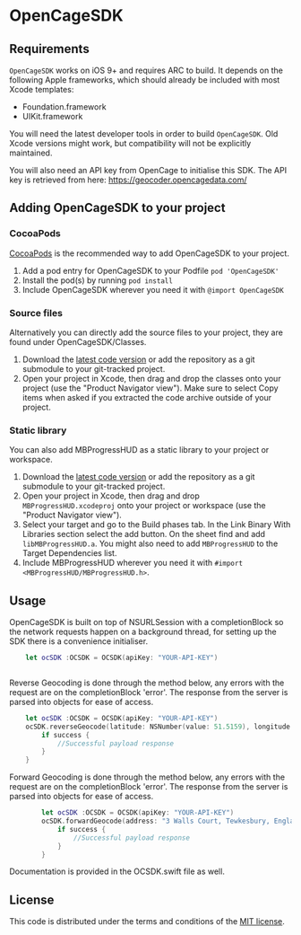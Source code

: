 # OpenCageSDK

## Requirements

`OpenCageSDK` works on iOS 9+ and requires ARC to build. It depends on the following Apple frameworks, which should already be included with most Xcode templates:

* Foundation.framework
* UIKit.framework

You will need the latest developer tools in order to build `OpenCageSDK`. Old Xcode versions might work, but compatibility will not be explicitly maintained.

You will also need an API key from OpenCage to initialise this SDK. The API key is retrieved from here: https://geocoder.opencagedata.com/

## Adding OpenCageSDK to your project

### CocoaPods

[CocoaPods](http://cocoapods.org) is the recommended way to add OpenCageSDK to your project.

1. Add a pod entry for OpenCageSDK to your Podfile `pod 'OpenCageSDK'`
2. Install the pod(s) by running `pod install`
3. Include OpenCageSDK wherever you need it with `@import OpenCageSDK`

### Source files

Alternatively you can directly add the source files to your project, they are found under OpenCageSDK/Classes.

1. Download the [latest code version](https://github.com/OpenCageData/OpenCage-iOS-SDK) or add the repository as a git submodule to your git-tracked project.
2. Open your project in Xcode, then drag and drop the classes onto your project (use the "Product Navigator view"). Make sure to select Copy items when asked if you extracted the code archive outside of your project.

### Static library

You can also add MBProgressHUD as a static library to your project or workspace.

1. Download the [latest code version](https://github.com/matej/MBProgressHUD/downloads) or add the repository as a git submodule to your git-tracked project.
2. Open your project in Xcode, then drag and drop `MBProgressHUD.xcodeproj` onto your project or workspace (use the "Product Navigator view").
3. Select your target and go to the Build phases tab. In the Link Binary With Libraries section select the add button. On the sheet find and add `libMBProgressHUD.a`. You might also need to add `MBProgressHUD` to the Target Dependencies list.
4. Include MBProgressHUD wherever you need it with `#import <MBProgressHUD/MBProgressHUD.h>`.

## Usage

OpenCageSDK is built on top of NSURLSession with a completionBlock so the network requests happen on a background thread, for setting up the SDK there is a convenience initialiser. 

```swift
	let ocSDK :OCSDK = OCSDK(apiKey: "YOUR-API-KEY")
```

```objective-c

```

Reverse Geocoding is done through the method below, any errors with the request are on the completionBlock 'error'. The response  from the server is parsed into objects for ease of access.

```swift
	let ocSDK :OCSDK = OCSDK(apiKey: "YOUR-API-KEY")
	ocSDK.reverseGeocode(latitude: NSNumber(value: 51.5159), longitude: NSNumber(value: 0.1297), withAnnotations: true) { (response, success, error) in
	    if success {
			//Successful payload response
	    }
	}
```

Forward Geocoding is done through the method below, any errors with the request are on the completionBlock 'error'. The response  from the server is parsed into objects for ease of access.

```swift
		let ocSDK :OCSDK = OCSDK(apiKey: "YOUR-API-KEY")
        ocSDK.forwardGeocode(address: "3 Walls Court, Tewkesbury, England", withAnnotations: true) { (response, success, error) in
		    if success {
				//Successful payload response
		    }
        }
```

Documentation is provided in the OCSDK.swift file as well.

## License

This code is distributed under the terms and conditions of the [MIT license](LICENSE).
